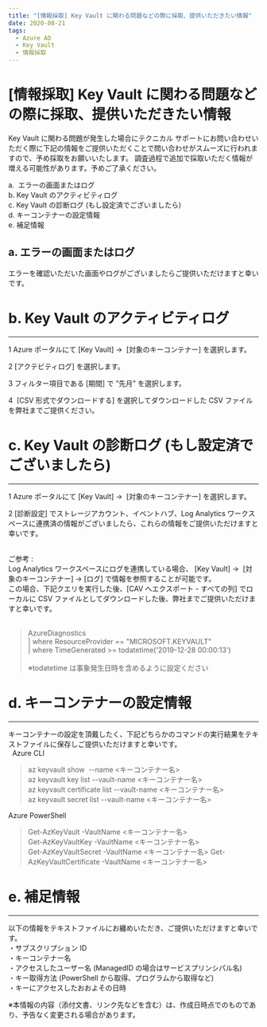 ```yaml
---
title: "[情報採取] Key Vault に関わる問題などの際に採取、提供いただきたい情報"
date: 2020-08-21
tags:
  - Azure AD
  - Key Vault
  - 情報採取
---
```


# [情報採取] Key Vault に関わる問題などの際に採取、提供いただきたい情報

Key Vault に関わる問題が発生した場合にテクニカル サポートにお問い合わせいただく際に下記の情報をご提供いただくことで問い合わせがスムーズに行われますので、予め採取をお願いいたします。
調査過程で追加で採取いただく情報が増える可能性があります。予めご了承ください。

a.  エラーの画面またはログ   
b. Key Vault のアクティビティログ   
c. Key Vault の診断ログ (もし設定済でございましたら)   
d. キーコンテナーの設定情報   
e. 補足情報   

## a.  エラーの画面またはログ
エラーを確認いただいた画面やログがございましたらご提供いただけますと幸いです。


# b. Key Vault のアクティビティログ   
---
 1 Azure ポータルにて [Key Vault] ->  [対象のキーコンテナー] を選択します。   

 2 [アクテビティログ] を選択します。   

 3 フィルター項目である [期間] で ”先月” を選択します。   

 4  [CSV 形式でダウンロードする] を選択してダウンロードした CSV ファイルを弊社までご提供ください。   


# c. Key Vault の診断ログ (もし設定済でございましたら)      
---
  1 Azure ポータルにて [Key Vault] ->  [対象のキーコンテナー] を選択します。

  2 [診断設定] でストレージアカウント、イベントハブ、Log Analytics ワークスペースに連携済の情報がございましたら、これらの情報をご提供いただけますと幸いです。   
   
   
ご参考 :   
Log Analytics ワークスペースにログを連携している場合、 [Key Vault] ->  [対象のキーコンテナー] -> [ログ] で情報を参照することが可能です。   
この場合、下記クエリを実行した後、[CAV へエクスポート - すべての列] でローカルに CSV ファイルとしてダウンロードした後、弊社までご提供いただけますと幸いです。   
    
> AzureDiagnostics   
 | where ResourceProvider == "MICROSOFT.KEYVAULT"   
 | where TimeGenerated >= todatetime('2019-12-28 00:00:13')   
    
※todatetime は事象発生日時を含めるように設定ください   

# d. キーコンテナーの設定情報
---
キーコンテナーの設定を頂戴したく、下記どちらかのコマンドの実行結果をテキストファイルに保存しご提供いただけますと幸いです。   
 
Azure CLI   
> az keyvault show  --name <キーコンテナー名>   
az keyvault key list --vault-name <キーコンテナー名>   
az keyvault certificate list --vault-name <キーコンテナー名>   
az keyvault secret list --vault-name <キーコンテナー名>

Azure PowerShell   

> Get-AzKeyVault -VaultName <キーコンテナー名>   
Get-AzKeyVaultKey -VaultName <キーコンテナー名>   
Get-AzKeyVaultSecret -VaultName <キーコンテナー名>
Get-AzKeyVaultCertificate -VaultName <キーコンテナー名>    

# e. 補足情報
---
以下の情報をテキストファイルにお纏めいただき、ご提供いただけますと幸いです。   
・サブスクリプション ID   
・キーコンテナー名   
・アクセスしたユーザー名 (ManagedID の場合はサービスプリンシパル名)   
・キー取得方法 (PowerShell から取得、プログラムから取得など)   
・キーにアクセスしたおおよその日時   




※本情報の内容（添付文書、リンク先などを含む）は、作成日時点でのものであり、予告なく変更される場合があります。
